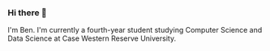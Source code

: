 ### Hi there 👋
I'm Ben. I'm currently a fourth-year student studying Computer Science and Data Science at Case Western Reserve University.
<!--

### 🔭 I’m currently working on...

### 🌱 I’m currently learning

### 👯 I’m looking to collaborate on ...

### 💬 Ask me about ...

### 🤔 I’m looking for help with ...
### 📫 How to reach me:
### 😄 Pronouns: ...
### ⚡ Fun fact: ... 
-->
<!--
**bcflock/bcflock** is a ✨ _special_ ✨ repository because its `README.md` (this file) appears on your GitHub profile.

Here are some ideas to get you started:

- 🔭 I’m currently working on ...
- 🌱 I’m currently learning ...
- 👯 I’m looking to collaborate on ...
- 🤔 I’m looking for help with ...
- 💬 Ask me about ...
- 📫 How to reach me: ...
- 😄 Pronouns: ...
- ⚡ Fun fact: ...
-->
